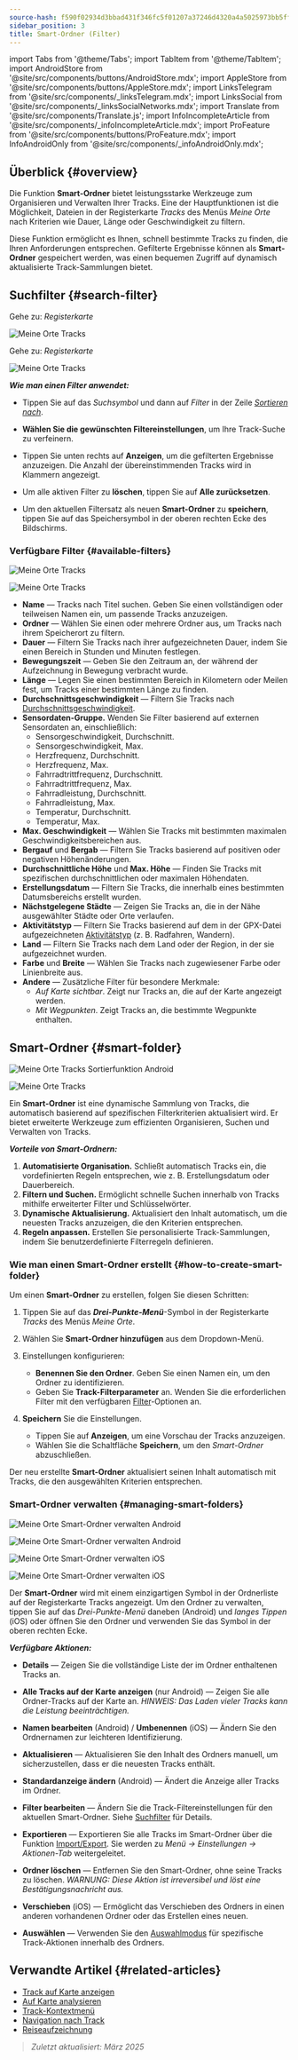 ```yaml
---
source-hash: f590f02934d3bbad431f346fc5f01207a37246d4320a4a5025973bb5ff373b63
sidebar_position: 3
title: Smart-Ordner (Filter)
---
```

import Tabs from '@theme/Tabs';
import TabItem from '@theme/TabItem';
import AndroidStore from '@site/src/components/buttons/AndroidStore.mdx';
import AppleStore from '@site/src/components/buttons/AppleStore.mdx';
import LinksTelegram from '@site/src/components/_linksTelegram.mdx';
import LinksSocial from '@site/src/components/_linksSocialNetworks.mdx';
import Translate from '@site/src/components/Translate.js';
import InfoIncompleteArticle from '@site/src/components/_infoIncompleteArticle.mdx';
import ProFeature from '@site/src/components/buttons/ProFeature.mdx';
import InfoAndroidOnly from '@site/src/components/_infoAndroidOnly.mdx';



## Überblick {#overview}

Die Funktion **Smart-Ordner** bietet leistungsstarke Werkzeuge zum Organisieren und Verwalten Ihrer Tracks. Eine der Hauptfunktionen ist die Möglichkeit, Dateien in der Registerkarte *Tracks* des Menüs *Meine Orte* nach Kriterien wie Dauer, Länge oder Geschwindigkeit zu filtern.

Diese Funktion ermöglicht es Ihnen, schnell bestimmte Tracks zu finden, die Ihren Anforderungen entsprechen. Gefilterte Ergebnisse können als **Smart-Ordner** gespeichert werden, was einen bequemen Zugriff auf dynamisch aktualisierte Track-Sammlungen bietet.


## Suchfilter {#search-filter}

<Tabs groupId="operating-systems">

<TabItem value="android" label="Android">

Gehe zu: *<Translate android="true" ids="shared_string_menu,shared_string_my_places,shared_string_gpx_files"/> Registerkarte*

![Meine Orte Tracks](@site/static/img/personal/tracks/my_places_tracks_filter_2_andr.png)

</TabItem>

<TabItem value="ios" label="iOS">

Gehe zu: *<Translate ios="true" ids="shared_string_menu,shared_string_my_places,shared_string_gpx_tracks"/> Registerkarte*

![Meine Orte Tracks](@site/static/img/personal/tracks/my_places_tracks_filter_ios.png)

</TabItem>

</Tabs>

***Wie man einen Filter anwendet:***

- Tippen Sie auf das *Suchsymbol* und dann auf *Filter* in der Zeile [*Sortieren nach*](./manage-tracks.md#sort-by).

- **Wählen Sie die gewünschten Filtereinstellungen**, um Ihre Track-Suche zu verfeinern.

- Tippen Sie unten rechts auf **Anzeigen**, um die gefilterten Ergebnisse anzuzeigen. Die Anzahl der übereinstimmenden Tracks wird in Klammern angezeigt.

- Um alle aktiven Filter zu **löschen**, tippen Sie auf **Alle zurücksetzen**.

- Um den aktuellen Filtersatz als neuen **Smart-Ordner** zu **speichern**, tippen Sie auf das Speichersymbol in der oberen rechten Ecke des Bildschirms.


### Verfügbare Filter {#available-filters}

<Tabs groupId="operating-systems">

<TabItem value="android" label="Android">

![Meine Orte Tracks](@site/static/img/personal/tracks/my_places_tracks_filter_andr.png)

</TabItem>

<TabItem value="ios" label="iOS">

![Meine Orte Tracks](@site/static/img/personal/tracks/my_places_tracks_filter_2_ios.png)

</TabItem>

</Tabs>

- **Name** — Tracks nach Titel suchen. Geben Sie einen vollständigen oder teilweisen Namen ein, um passende Tracks anzuzeigen.
- **Ordner** — Wählen Sie einen oder mehrere Ordner aus, um Tracks nach ihrem Speicherort zu filtern.
- **Dauer** — Filtern Sie Tracks nach ihrer aufgezeichneten Dauer, indem Sie einen Bereich in Stunden und Minuten festlegen.
- **Bewegungszeit** — Geben Sie den Zeitraum an, der während der Aufzeichnung in Bewegung verbracht wurde.
- **Länge** — Legen Sie einen bestimmten Bereich in Kilometern oder Meilen fest, um Tracks einer bestimmten Länge zu finden.
- **Durchschnittsgeschwindigkeit** — Filtern Sie Tracks nach [Durchschnittsgeschwindigkeit](../../widgets/info-widgets.md#average-speed).
- **Sensordaten-Gruppe.**
    Wenden Sie Filter basierend auf externen Sensordaten an, einschließlich:
    - Sensorgeschwindigkeit, Durchschnitt.
    - Sensorgeschwindigkeit, Max.
    - Herzfrequenz, Durchschnitt.
    - Herzfrequenz, Max.
    - Fahrradtrittfrequenz, Durchschnitt.
    - Fahrradtrittfrequenz, Max.
    - Fahrradleistung, Durchschnitt.
    - Fahrradleistung, Max.
    - Temperatur, Durchschnitt.
    - Temperatur, Max.
- **Max. Geschwindigkeit** — Wählen Sie Tracks mit bestimmten maximalen Geschwindigkeitsbereichen aus.
- **Bergauf** und **Bergab** — Filtern Sie Tracks basierend auf positiven oder negativen Höhenänderungen.
- **Durchschnittliche Höhe** und **Max. Höhe** — Finden Sie Tracks mit spezifischen durchschnittlichen oder maximalen Höhendaten.
- **Erstellungsdatum** — Filtern Sie Tracks, die innerhalb eines bestimmten Datumsbereichs erstellt wurden.
- **Nächstgelegene Städte** — Zeigen Sie Tracks an, die in der Nähe ausgewählter Städte oder Orte verlaufen.
- **Aktivitätstyp** — Filtern Sie Tracks basierend auf dem in der GPX-Datei aufgezeichneten [Aktivitätstyp](../../map/tracks/track-context-menu.md#track-information-activity) (z. B. Radfahren, Wandern).
- **Land** — Filtern Sie Tracks nach dem Land oder der Region, in der sie aufgezeichnet wurden.
- **Farbe** und **Breite** — Wählen Sie Tracks nach zugewiesener Farbe oder Linienbreite aus.
- **Andere** — Zusätzliche Filter für besondere Merkmale:
    - *Auf Karte sichtbar*. Zeigt nur Tracks an, die auf der Karte angezeigt werden.
    - *Mit Wegpunkten*. Zeigt Tracks an, die bestimmte Wegpunkte enthalten.


## Smart-Ordner {#smart-folder}

<Tabs groupId="operating-systems">

<TabItem value="android" label="Android">

![Meine Orte Tracks Sortierfunktion Android](@site/static/img/personal/tracks/my_places_smart_folder_andr.png)

</TabItem>

<TabItem value="ios" label="iOS">

![Meine Orte Tracks](@site/static/img/personal/tracks/my_places_smart_folder_ios.png)

</TabItem>

</Tabs>

Ein **Smart-Ordner** ist eine dynamische Sammlung von Tracks, die automatisch basierend auf spezifischen Filterkriterien aktualisiert wird. Er bietet erweiterte Werkzeuge zum effizienten Organisieren, Suchen und Verwalten von Tracks.

***Vorteile von Smart-Ordnern:***

1. **Automatisierte Organisation.**
    Schließt automatisch Tracks ein, die vordefinierten Regeln entsprechen, wie z. B. Erstellungsdatum oder Dauerbereich.
2. **Filtern und Suchen.**
    Ermöglicht schnelle Suchen innerhalb von Tracks mithilfe erweiterter Filter und Schlüsselwörter.
3. **Dynamische Aktualisierung.**
    Aktualisiert den Inhalt automatisch, um die neuesten Tracks anzuzeigen, die den Kriterien entsprechen.
4. **Regeln anpassen.**
    Erstellen Sie personalisierte Track-Sammlungen, indem Sie benutzerdefinierte Filterregeln definieren.


### Wie man einen Smart-Ordner erstellt {#how-to-create-smart-folder}

Um einen **Smart-Ordner** zu erstellen, folgen Sie diesen Schritten:

1. Tippen Sie auf das ***Drei-Punkte-Menü***-Symbol in der Registerkarte *Tracks* des Menüs *Meine Orte*.

2. Wählen Sie **Smart-Ordner hinzufügen** aus dem Dropdown-Menü.

3. Einstellungen konfigurieren:
   - **Benennen Sie den Ordner**. Geben Sie einen Namen ein, um den Ordner zu identifizieren.
   - Geben Sie **Track-Filterparameter** an. Wenden Sie die erforderlichen Filter mit den verfügbaren [Filter](#available-filters)-Optionen an.

4. **Speichern** Sie die Einstellungen.
    - Tippen Sie auf **Anzeigen**, um eine Vorschau der Tracks anzuzeigen.
    - Wählen Sie die Schaltfläche **Speichern**, um den *Smart-Ordner* abzuschließen.

Der neu erstellte **Smart-Ordner** aktualisiert seinen Inhalt automatisch mit Tracks, die den ausgewählten Kriterien entsprechen.


### Smart-Ordner verwalten {#managing-smart-folders}

<Tabs groupId="operating-systems">

<TabItem value="android" label="Android">

![Meine Orte Smart-Ordner verwalten Android](@site/static/img/personal/tracks/my_places_smart_folder_2-1_andr.png)

![Meine Orte Smart-Ordner verwalten Android](@site/static/img/personal/tracks/my_places_smart_folder_3_andr.png)

</TabItem>

<TabItem value="ios" label="iOS">

![Meine Orte Smart-Ordner verwalten iOS](@site/static/img/personal/tracks/folder_menu_2_ios.png)

![Meine Orte Smart-Ordner verwalten iOS](@site/static/img/personal/tracks/my_places_smart_folder_2_ios.png)

</TabItem>

</Tabs>

Der **Smart-Ordner** wird mit einem einzigartigen Symbol in der Ordnerliste auf der Registerkarte Tracks angezeigt. Um den Ordner zu verwalten, tippen Sie auf das *Drei-Punkte-Menü* daneben (Android) und *langes Tippen* (iOS) oder öffnen Sie den Ordner und verwenden Sie das Symbol in der oberen rechten Ecke.

***Verfügbare Aktionen:***

- **Details** — Zeigen Sie die vollständige Liste der im Ordner enthaltenen Tracks an.

- **Alle Tracks auf der Karte anzeigen** (nur Android) — Zeigen Sie alle Ordner-Tracks auf der Karte an.
    *HINWEIS: Das Laden vieler Tracks kann die Leistung beeinträchtigen.*

- **Namen bearbeiten** (Android) / **Umbenennen** (iOS) — Ändern Sie den Ordnernamen zur leichteren Identifizierung.

- **Aktualisieren** — Aktualisieren Sie den Inhalt des Ordners manuell, um sicherzustellen, dass er die neuesten Tracks enthält.

- **Standardanzeige ändern** (Android) — Ändert die Anzeige aller Tracks im Ordner.

- **Filter bearbeiten** — Ändern Sie die Track-Filtereinstellungen für den aktuellen Smart-Ordner. Siehe [Suchfilter](#search-filter) für Details.

- **Exportieren** — Exportieren Sie alle Tracks im Smart-Ordner über die Funktion [Import/Export](../../personal/import-export.md). Sie werden zu *Menü → Einstellungen → Aktionen-Tab* weitergeleitet.

- **Ordner löschen** — Entfernen Sie den Smart-Ordner, ohne seine Tracks zu löschen.
    *WARNUNG: Diese Aktion ist irreversibel und löst eine Bestätigungsnachricht aus.*

- **Verschieben** (iOS) — Ermöglicht das Verschieben des Ordners in einen anderen vorhandenen Ordner oder das Erstellen eines neuen.

- **Auswählen** — Verwenden Sie den [Auswahlmodus](./manage-tracks.md#selection-mode) für spezifische Track-Aktionen innerhalb des Ordners.


## Verwandte Artikel {#related-articles}

- [Track auf Karte anzeigen](../../map/tracks/index.md)
- [Auf Karte analysieren](../../map/tracks/index.md#analyze-track-on-map)
- [Track-Kontextmenü](../../map/tracks/track-context-menu.md)
- [Navigation nach Track](../../navigation/setup/gpx-navigation.md)
- [Reiseaufzeichnung](../../plugins/trip-recording.md)

> *Zuletzt aktualisiert: März 2025*